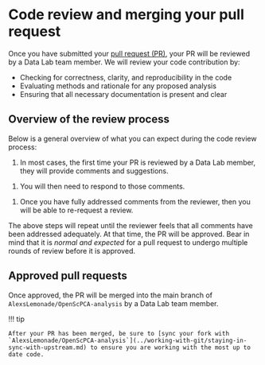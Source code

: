# Code review and merging your pull request

Once you have submitted your [pull request (PR)](../creating-pull-requests/index.md), your PR will be reviewed by a Data Lab team member.
We will review your code contribution by:

- Checking for correctness, clarity, and reproducibility in the code
- Evaluating methods and rationale for any proposed analysis
- Ensuring that all necessary documentation is present and clear

## Overview of the review process

Below is a general overview of what you can expect during the code review process:

1. In most cases, the first time your PR is reviewed by a Data Lab member, they will provide comments and suggestions.
<!-- Feel free to browse some [example reviewer comments](STUB_LINK to example review comments). -->

1. You will then need to respond to those comments.
<!-- Follow [these guidelines when addressing review comments](STUB_LINK to addressing review comments).-->

1. Once you have fully addressed comments from the reviewer, then you will be able to re-request a review.

The above steps will repeat until the reviewer feels that all comments have been addressed adequately.
At that time, the PR will be approved.
Bear in mind that it is _normal and expected_ for a pull request to undergo multiple rounds of review before it is approved.

## Approved pull requests

Once approved, the PR will be merged into the main branch of `AlexsLemonade/OpenScPCA-analysis` by a Data Lab team member.

!!! tip

    After your PR has been merged, be sure to [sync your fork with `AlexsLemonade/OpenScPCA-analysis`](../working-with-git/staying-in-sync-with-upstream.md) to ensure you are working with the most up to date code.
